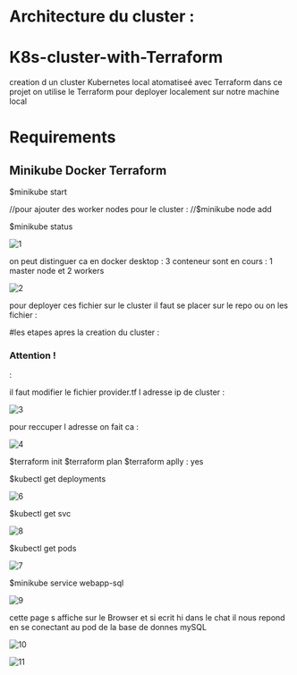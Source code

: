 # Architecture du cluster : 


# K8s-cluster-with-Terraform
creation d un cluster Kubernetes local atomatiseé avec Terraform
dans ce projet on utilise le Terraform pour deployer localement sur notre machine local 

<h1>Requirements</h1>
<h2> Minikube Docker Terraform </h2>


$minikube start 

//pour ajouter des worker nodes pour le cluster : 
//$minikube node add 

$minikube status

![1](https://user-images.githubusercontent.com/124509691/235356577-0a9f297e-b85f-46a1-9ae1-cbaa0704e1b4.PNG)


on peut distinguer ca en docker desktop : 3 conteneur sont en cours : 1 master node et 2 workers 

![2](https://user-images.githubusercontent.com/124509691/235356664-4bf90eef-51ef-431d-8b30-a061e569ce4d.PNG)


pour deployer ces fichier sur le cluster il faut se placer sur le repo ou on les fichier :

#les etapes apres la creation du cluster  : 

<h3>Attention !</h3> :

il faut modifier le fichier provider.tf l adresse ip de cluster :

![3](https://user-images.githubusercontent.com/124509691/235356846-47dbcf51-560f-4234-8749-b41ac6f7df83.PNG)


pour reccuper l adresse on fait ca : 

![4](https://user-images.githubusercontent.com/124509691/235356830-257fb947-2f52-4ff1-943c-2dc43462306e.PNG)




$terraform init 
$terraform plan 
$terraform aplly : yes 


$kubectl get deployments

![6](https://user-images.githubusercontent.com/124509691/235357023-3e38cef4-ac5b-4ab8-9dfe-99aa57faddbc.PNG)



$kubectl get svc 

![8](https://user-images.githubusercontent.com/124509691/235357040-e30562b5-b1af-4792-b042-f0f78a38845d.PNG)


$kubectl get pods

![7](https://user-images.githubusercontent.com/124509691/235357055-0664b5fb-81aa-4913-970b-4dd5546f84ef.PNG)


$minikube service webapp-sql

![9](https://user-images.githubusercontent.com/124509691/235357080-237a4ef3-4c74-4b8f-9f9e-94ca0a9ca4e0.PNG)


cette page s affiche sur le Browser et si ecrit hi dans le chat il nous repond  en se conectant au pod de la base de donnes mySQL

![10](https://user-images.githubusercontent.com/124509691/235357153-fd9088a1-781e-4967-83e1-514ef6c4fbb9.PNG)


![11](https://user-images.githubusercontent.com/124509691/235357162-08174b91-d213-4fbd-8aa4-b181500a7f9f.PNG)





